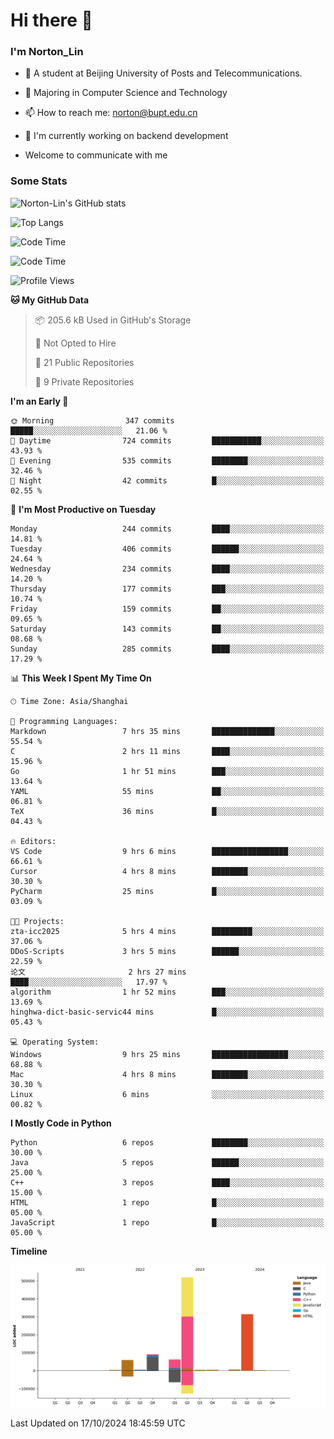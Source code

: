 
# Hi there 👋

### I'm Norton_Lin
- 🏫 A student at Beijing University of Posts and Telecommunications.
- 🌱 Majoring in Computer Science and Technology
- 📫 How to reach me: norton@bupt.edu.cn
- 🌱 I'm currently working on backend development

- Welcome to communicate with me

### Some Stats
![Norton-Lin's GitHub stats](https://github-readme-stats.vercel.app/api?username=Norton-Lin&count_private=true&show_icons=true&theme=radical)

![Top Langs](https://github-readme-stats.vercel.app/api/top-langs/?username=Norton-Lin&langs_count=10&layout=compact)

![Code Time](https://github-readme-stats.vercel.app/api/wakatime?username=Norton_Lin)

<!--START_SECTION:waka-->
![Code Time](http://img.shields.io/badge/Code%20Time-845%20hrs%2016%20mins-blue)

![Profile Views](http://img.shields.io/badge/Profile%20Views-0-blue)

**🐱 My GitHub Data** 

> 📦 205.6 kB Used in GitHub's Storage 
 > 
> 🚫 Not Opted to Hire
 > 
> 📜 21 Public Repositories 
 > 
> 🔑 9 Private Repositories 
 > 
**I'm an Early 🐤** 

```text
🌞 Morning                347 commits         █████░░░░░░░░░░░░░░░░░░░░   21.06 % 
🌆 Daytime                724 commits         ███████████░░░░░░░░░░░░░░   43.93 % 
🌃 Evening                535 commits         ████████░░░░░░░░░░░░░░░░░   32.46 % 
🌙 Night                  42 commits          █░░░░░░░░░░░░░░░░░░░░░░░░   02.55 % 
```
📅 **I'm Most Productive on Tuesday** 

```text
Monday                   244 commits         ████░░░░░░░░░░░░░░░░░░░░░   14.81 % 
Tuesday                  406 commits         ██████░░░░░░░░░░░░░░░░░░░   24.64 % 
Wednesday                234 commits         ████░░░░░░░░░░░░░░░░░░░░░   14.20 % 
Thursday                 177 commits         ███░░░░░░░░░░░░░░░░░░░░░░   10.74 % 
Friday                   159 commits         ██░░░░░░░░░░░░░░░░░░░░░░░   09.65 % 
Saturday                 143 commits         ██░░░░░░░░░░░░░░░░░░░░░░░   08.68 % 
Sunday                   285 commits         ████░░░░░░░░░░░░░░░░░░░░░   17.29 % 
```


📊 **This Week I Spent My Time On** 

```text
🕑︎ Time Zone: Asia/Shanghai

💬 Programming Languages: 
Markdown                 7 hrs 35 mins       ██████████████░░░░░░░░░░░   55.54 % 
C                        2 hrs 11 mins       ████░░░░░░░░░░░░░░░░░░░░░   15.96 % 
Go                       1 hr 51 mins        ███░░░░░░░░░░░░░░░░░░░░░░   13.64 % 
YAML                     55 mins             ██░░░░░░░░░░░░░░░░░░░░░░░   06.81 % 
TeX                      36 mins             █░░░░░░░░░░░░░░░░░░░░░░░░   04.43 % 

🔥 Editors: 
VS Code                  9 hrs 6 mins        █████████████████░░░░░░░░   66.61 % 
Cursor                   4 hrs 8 mins        ████████░░░░░░░░░░░░░░░░░   30.30 % 
PyCharm                  25 mins             █░░░░░░░░░░░░░░░░░░░░░░░░   03.09 % 

🐱‍💻 Projects: 
zta-icc2025              5 hrs 4 mins        █████████░░░░░░░░░░░░░░░░   37.06 % 
DDoS-Scripts             3 hrs 5 mins        ██████░░░░░░░░░░░░░░░░░░░   22.59 % 
论文                       2 hrs 27 mins       ████░░░░░░░░░░░░░░░░░░░░░   17.97 % 
algorithm                1 hr 52 mins        ███░░░░░░░░░░░░░░░░░░░░░░   13.69 % 
hinghwa-dict-basic-servic44 mins             █░░░░░░░░░░░░░░░░░░░░░░░░   05.43 % 

💻 Operating System: 
Windows                  9 hrs 25 mins       █████████████████░░░░░░░░   68.88 % 
Mac                      4 hrs 8 mins        ████████░░░░░░░░░░░░░░░░░   30.30 % 
Linux                    6 mins              ░░░░░░░░░░░░░░░░░░░░░░░░░   00.82 % 
```

**I Mostly Code in Python** 

```text
Python                   6 repos             ████████░░░░░░░░░░░░░░░░░   30.00 % 
Java                     5 repos             ██████░░░░░░░░░░░░░░░░░░░   25.00 % 
C++                      3 repos             ████░░░░░░░░░░░░░░░░░░░░░   15.00 % 
HTML                     1 repo              █░░░░░░░░░░░░░░░░░░░░░░░░   05.00 % 
JavaScript               1 repo              █░░░░░░░░░░░░░░░░░░░░░░░░   05.00 % 
```



**Timeline**

![Lines of Code chart](https://raw.githubusercontent.com/Norton-Lin/Norton-Lin/main/assets/bar_graph.png)


 Last Updated on 17/10/2024 18:45:59 UTC
<!--END_SECTION:waka-->
